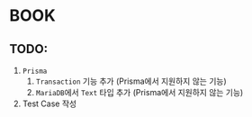 # BOOK

## TODO:

1. `Prisma`
   1. `Transaction` 기능 추가 (Prisma에서 지원하지 않는 기능)
   2. `MariaDB`에서 `Text` 타입 추가 (Prisma에서 지원하지 않는 기능)
2. Test Case 작성
